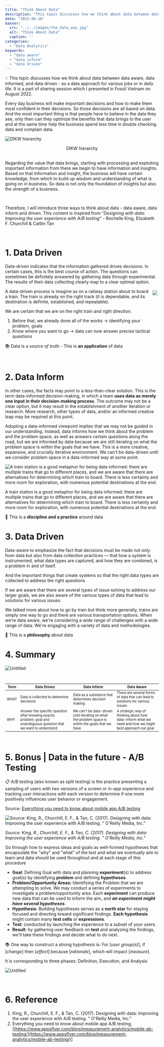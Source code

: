 ```yaml
---
title: "Think About Data"
description: "This topic discusses how we think about data between data aware, data informed, and data driven - as a data strategy for various jobs or in daily life. It is a part of sharing session which I presented in Fossil Vietnam on August 2022."
date: "2022-08-18"
banner:
  src: "../../images/the_data_way.jpg"
  alt: "Think About Data"
  caption: ''
categories:
  - "Data Analytics"
keywords:
  - "data aware"
  - "data inform"
  - "data driven"
---
```



<aside>
💡 This topic discusses how we think about data between data aware, data informed, and data driven - as a data approach for various jobs or in daily life. It is a part of sharing session which I presented in Fossil Vietnam on August 2022.

</aside>

Every day business will make important decisions and how to make them most confident in their decisions. So those decisions are all based on data. And the most important thing is that people have to believe in the data they see, only then can they optimize the benefits that data brings to the user and at the same time help the business spend less time in double checking. data and complain data.

![DIKW hierarchy](resource/Untitled.png)
<div align="center">DIKW hierarchy </div>

<br>

Regarding the value that data brings, starting with processing and exploiting important information from there we begin to have information and insights. Based on that information and insight, the business will have certain knowledge, from which to build up wisdom and understanding of what is going on in business. So data is not only the foundation of insights but also the strength of a business.

<br>

Therefore, I will introduce three ways to think about data - data aware, data inform and driven. This content is inspired from “*Designing with data: Improving the user experience with A/B testing” -* Rochelle King, Elizabeth F. Churchill & Caitlin Tan

<br>

# 1. ****Data Driven****

Data-driven indicates that the information gathered drives decisions. In certain cases, this is the best course of action. The  questions can sometimes be definitely answered by gathering data through experimental. The results of their data collecting clearly map to a clear optimal option.


<section>
    <img src="resource/Untitled1.png" style="max-width: 100px; float: right; padding: 5px" />
    <p></p>
    <p>
    A data-driven process is imagine as on a railway station about to board a train. The train is already on the right track (it is dependable, and its destination is definite, established, and repeatable).
    </p>
    We are certain that we are on the right train and right direction. 
    <p>
      <ol role="list">
        	<li>Before that, we already done all of the works → identifying your problem, goals</li>
          <li>Know where you want to go → data can now answer precise tactical questions</li>
      </ol>
    </p>
</section>

📚 Data is a *source of truth* - This is **an application** of data

</aside>

<br>

# 2. Data Inform

In other cases, the facts may point to a less-than-clear solution. This is the term data-informed decision-making, in which a team **uses data as merely one input in their decision-making process**.
The outcome may not be a clear option, but it may result in the establishment of another iteration or research. More research, other types of data, and/or an informed creative leap may be required at this point. 

Adopting a data-informed viewpoint implies that we may not be guided in our understanding. Instead, data informs how we think about the problem and the problem space, as well as answers certain questions along the road, but we are informed by data because we are still iterating on what the problem space is within the goals that we have. This is a more creative, expansive, and crucially iterative environment. We can't be data-driven until we consider problem space in a data-informed way at some point.

![A train station is a good metaphor for being data informed: there are multiple trains that go to different places, and we are aware that there are alternatives for determining which train to board. There is less certainty and more room for exploration, with numerous potential destinations at the end.](resource/Untitled2.png)

A train station is a good metaphor for being data informed: there are multiple trains that go to different places, and we are aware that there are alternatives for determining which train to board. There is less certainty and more room for exploration, with numerous potential destinations at the end.

<aside>

📎 This is a **discipline and a practice** around data

</aside>

# 3. Data Driven

Data-aware to emphasize the fact that decisions must be made not only from data but also from data collection practices — that how a system is instrumented, what data types are captured, and how they are combined, is a  problem in and of itself.

And the important things that create systems so that the right data types are collected to address the right questions

If we are aware that there are several types of issue solving to address our larger goals, we are also aware of the various types of data that lead to solutions for various issues.

We talked more about how to go by train but think more generally, trains are simply one way to go and there are various transportation options. When we’re data aware, we're considering a wide range of challenges with a wide range of data. We're engaging with a variety of data and methodologies.

<aside>

📖 This is a **philosophy** about data

</aside>

# 4. Summary

![Untitled](resource/Untitled4.png)

<br>


<table style="font-size: 0.8em">
   <thead>
      <tr>
         <th>Term</th>
         <th>Data Driven</th>
         <th>Data Inform</th>
         <th>Data Aware</th>
      </tr>
   </thead>
   <tbody>
      <tr>
         <td>WHAT</td>
         <td>Data is collected to determine decisions</td>
         <td>Data as a substance that determines decision making</td>
         <td>There are several forms of data that can lead to solutions for various issues</td>
      </tr>
      <tr>
         <td>WHY</td>
         <td>Answer the specific question after knowing exactly problem, goal and unambiguous question that we want to understand</td>
         <td>We can't be data-driven until iterating on what the problem space is within the goals that we have</td>
         <td>A strategic way of thinking about how data-inform what we need and how we might best approach our goal</td>
      </tr>
   </tbody>
</table>

<br>

# 5. Bonus | ****Data in the future - A/B Testing****

<aside>
📋 A/B testing (also known as split testing) is the practice presenting a sampling of users with two versions of a screen or in-app experience and tracking user interactions with each version to determine if one more positively influences user behavior or engagement.

  Source: [Everything you need to know about mobile app A/B testing](https://www.appsflyer.com/blog/measurement-analytics/mobile-ab-testing/)

</aside>

![*Source: King, R., Churchill, E. F., & Tan, C. (2017). Designing with data: Improving the user experience with A/B testing. " O'Reilly Media, Inc."*](resource/Untitled5.png)

*Source: King, R., Churchill, E. F., & Tan, C. (2017). Designing with data: Improving the user experience with A/B testing. " O'Reilly Media, Inc."*

Go through how to express ideas and goals as well-formed hypotheses that encapsulate the "why" and "what" of the test and what we eventually aim to learn and data should be used throughout and at each stage of this procedure

- **Goal**: Defining Goal with data and planning **experiment**(s) to address goal(s) by identifying **problem** and defining **hypotheses**.
- **Problem/Opportunity Areas:** Identifying the Problem that we are attempting to solve. We may conduct a series of experiments to investigate a problem/opportunity area. Each **experiment** can produce new data that can be used to inform the aim, and ***an experiment might have several hypotheses***.
- **Hypothesis**: Building hypotheses serves as a **north star** for staying focused and directing toward significant findings. **Each hypothesis** might contain many **test cells** or **expressions**.
- **Test**: conducted by launching the experience to a subset of your users.
- **Result**: by gathering user feedback on **test** and analyzing the findings, we'll take these findings and decide what to do next.

<aside>

📚 One way to construct a strong hypothesis is: For [*user group(s)*], if [*change*] then [*effect*] because [*rationale*], which will impact [*measure*].

</aside>

It is corresponding to three phases: Definition, Execution, and Analysis

![Untitled](resource/Untitled6.png)

<br>

# 6. Reference

1. King, R., Churchill, E. F., & Tan, C. (2017). Designing with data: Improving the user experience with A/B testing. " O'Reilly Media, Inc."
2. Everything you need to know about mobile app A/B testing,[[https://www.appsflyer.com/blog/measurement-analytics/mobile-ab-testing/](https://www.appsflyer.com/blog/measurement-analytics/mobile-ab-testing/)]
